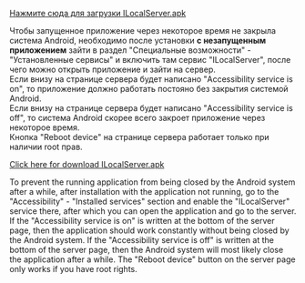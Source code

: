 [Нажмите сюда для загрузки ILocalServer.apk](https://github.com/Aleksei-Demin/ILocalServer/raw/refs/heads/master/ILocalServer.apk)

Чтобы запущенное приложение через некоторое время не закрыла система Android, необходимо после установки **с незапущенным приложением** зайти в раздел "Специальные возможности" - "Установленные сервисы" и включить там сервис "ILocalServer", после чего можно открыть приложение и зайти на сервер.  
Если внизу на странице сервера будет написано "Accessibility service is on", то приложение должно работать постояно без закрытия системой Android.  
Если внизу на странице сервера будет написано "Accessibility service is off", то система Android скорее всего закроет приложение через некоторое время.  
Кнопка "Reboot device" на странице сервера работает только при наличии root прав.

[Click here for download ILocalServer.apk](https://github.com/Aleksei-Demin/ILocalServer/raw/refs/heads/master/ILocalServer.apk)

To prevent the running application from being closed by the Android system after a while, after installation with the application not running, go to the "Accessibility" - "Installed services" section and enable the "ILocalServer" service there, after which you can open the application and go to the server.
If the "Accessibility service is on" is written at the bottom of the server page, then the application should work constantly without being closed by the Android system.
If the "Accessibility service is off" is written at the bottom of the server page, then the Android system will most likely close the application after a while.
The "Reboot device" button on the server page only works if you have root rights.
